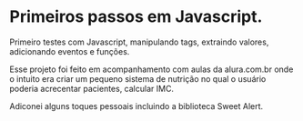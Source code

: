 # Primeiros passos em Javascript.

Primeiro testes com Javascript, manipulando tags, extraindo valores, adicionando eventos e funções.


Esse projeto foi feito em acompanhamento com aulas da alura.com.br onde o intuito era criar um pequeno sistema de nutrição no qual o usuário poderia acrecentar pacientes, calcular IMC.


Adiconei alguns toques pessoais incluindo a biblioteca Sweet Alert.
